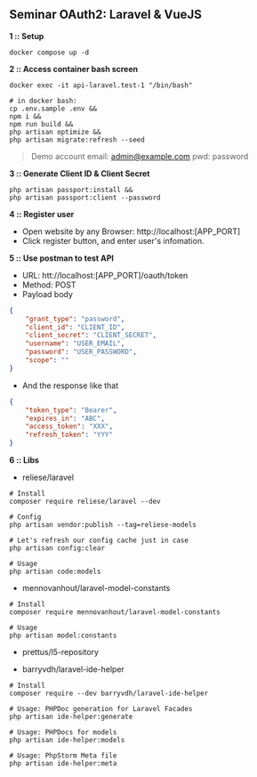Seminar OAuth2: Laravel & VueJS
---

__1 :: Setup__
```shell
docker compose up -d
```

__2 :: Access container bash screen__
```shell  
docker exec -it api-laravel.test-1 "/bin/bash"

# in docker bash:
cp .env.sample .env &&
npm i &&
npm run build &&
php artisan optimize &&
php artisan migrate:refresh --seed
```

> Demo account
> email: admin@example.com 
> pwd: password

__3 :: Generate Client ID & Client Secret__
```shell
php artisan passport:install &&
php artisan passport:client --password
```

__4 :: Register user__
+ Open website by any Browser: http://localhost:[APP_PORT]
+ Click register button, and enter user's infomation.

__5 :: Use postman to test API__
+ URL: htt://localhost:[APP_PORT]/oauth/token
+ Method: POST
+ Payload body 
```json
{
    "grant_type": "password",
    "client_id": "CLIENT_ID",
    "client_secret": "CLIENT_SECRET",
    "username": "USER_EMAIL",
    "password": "USER_PASSWORD",
    "scope": ""
}
```
+ And the response like that
```json
{
    "token_type": "Bearer",
    "expires_in": "ABC",
    "access_token": "XXX",
    "refresh_token": "YYY"
}
```

__6 :: Libs__
+ reliese/laravel
```shell
# Install
composer require reliese/laravel --dev

# Config
php artisan vendor:publish --tag=reliese-models

# Let's refresh our config cache just in case
php artisan config:clear

# Usage
php artisan code:models
```

+ mennovanhout/laravel-model-constants
```shell
# Install
composer require mennovanhout/laravel-model-constants

# Usage
php artisan model:constants
```

+ prettus/l5-repository

+ barryvdh/laravel-ide-helper
```shell
# Install
composer require --dev barryvdh/laravel-ide-helper

# Usage: PHPDoc generation for Laravel Facades
php artisan ide-helper:generate

# Usage: PHPDocs for models
php artisan ide-helper:models

# Usage: PhpStorm Meta file
php artisan ide-helper:meta
```
